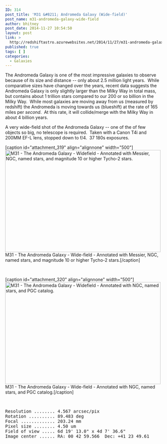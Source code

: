 ```yaml
---
ID: 314
post_title: 'M31 &#8211; Andromeda Galaxy (Wide-field)'
post_name: m31-andromeda-galaxy-wide-field
author: bhitney
post_date: 2014-11-27 10:54:50
layout: post
link: >
  http://redshiftastro.azurewebsites.net/2014/11/27/m31-andromeda-galaxy-wide-field/
published: true
tags: [ ]
categories:
  - Galaxies
---
```

The Andromeda Galaxy is one of the most impressive galaxies to observe because of its size and distance -- only about 2.5 million light years.  While comparative sizes have changed over the years, recent data suggests the Andromeda Galaxy is only slightly larger than the Milky Way in total mass, but contains about 1 trillion stars compared to our 200 or so billion in the Milky Way.  While most galaxies are moving away from us (measured by redshift) the Andromeda is moving towards us (blueshift) at the rate of 165 miles per <em>second</em>.  At this rate, it will collide/merge with the Milky Way in about 4 billion years.

A very wide-field shot of the Andromeda Galaxy -- one of the of few objects so big, no telescope is required.  Taken with a Canon T4i and 200MM EF-L lens, stopped down to f/4.  37 180s exposures.

[caption id="attachment_319" align="alignnone" width="500"]<a href="http://redshiftastro.azurewebsites.net/wp-content/uploads/2015/11/M31-Widefield-1600-Annotated-1.jpg"><img class="size-medium wp-image-319" src="http://redshiftastro.azurewebsites.net/wp-content/uploads/2015/11/M31-Widefield-1600-Annotated-1-500x327.jpg" alt="M31 - The Andromeda Galaxy - Widefield - Annotated with Messier, NGC, named stars, and magnitude 10 or higher Tycho-2 stars." width="500" height="327" /></a> M31 - The Andromeda Galaxy - Wide-field - Annotated with Messier, NGC, named stars, and magnitude 10 or higher Tycho-2 stars.[/caption]

&nbsp;

[caption id="attachment_320" align="alignnone" width="500"]<a href="http://redshiftastro.azurewebsites.net/wp-content/uploads/2015/11/M31-Widefield-1600-Annotated-2.jpg"><img class="size-medium wp-image-320" src="http://redshiftastro.azurewebsites.net/wp-content/uploads/2015/11/M31-Widefield-1600-Annotated-2-500x327.jpg" alt="M31 - The Andromeda Galaxy - Widefield - Annotated with NGC, named stars, and PGC catalog." width="500" height="327" /></a> M31 - The Andromeda Galaxy - Wide-field - Annotated with NGC, named stars, and PGC catalog.[/caption]

&nbsp;
<pre>Resolution ........ 4.567 arcsec/pix
Rotation .......... 89.483 deg
Focal ............. 203.24 mm
Pixel size ........ 4.50 um
Field of view ..... 6d 19' 13.0" x 4d 7' 36.6"
Image center ...... RA: 00 42 59.566  Dec: +41 23 49.61
</pre>
